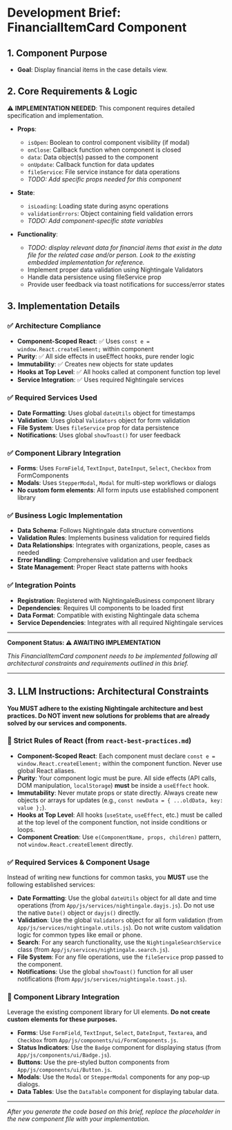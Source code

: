 # Development Brief: FinancialItemCard Component

## 1. Component Purpose

- **Goal**: Display financial items in the case details view.

## 2. Core Requirements & Logic

⚠️ **IMPLEMENTATION NEEDED**: This component requires detailed specification and implementation.

- **Props**:
  - `isOpen`: Boolean to control component visibility (if modal)
  - `onClose`: Callback function when component is closed
  - `data`: Data object(s) passed to the component
  - `onUpdate`: Callback function for data updates
  - `fileService`: File service instance for data operations
  - _TODO: Add specific props needed for this component_

- **State**:
  - `isLoading`: Loading state during async operations
  - `validationErrors`: Object containing field validation errors
  - _TODO: Add component-specific state variables_

- **Functionality**:
  - _TODO: display relevant data for financial items that exist in the data file for the related case and/or person. Look to the existing embedded implementation for reference._
  - Implement proper data validation using Nightingale Validators
  - Handle data persistence using fileService prop
  - Provide user feedback via toast notifications for success/error states

## 3. Implementation Details

### ✅ **Architecture Compliance**

- **Component-Scoped React**: ✅ Uses `const e = window.React.createElement;` within component
- **Purity**: ✅ All side effects in useEffect hooks, pure render logic
- **Immutability**: ✅ Creates new objects for state updates
- **Hooks at Top Level**: ✅ All hooks called at component function top level
- **Service Integration**: ✅ Uses required Nightingale services

### ✅ **Required Services Used**

- **Date Formatting**: Uses global `dateUtils` object for timestamps
- **Validation**: Uses global `Validators` object for form validation
- **File System**: Uses `fileService` prop for data persistence
- **Notifications**: Uses global `showToast()` for user feedback

### ✅ **Component Library Integration**

- **Forms**: Uses `FormField`, `TextInput`, `DateInput`, `Select`, `Checkbox` from FormComponents
- **Modals**: Uses `StepperModal`, `Modal` for multi-step workflows or dialogs
- **No custom form elements**: All form inputs use established component library

### ✅ **Business Logic Implementation**

- **Data Schema**: Follows Nightingale data structure conventions
- **Validation Rules**: Implements business validation for required fields
- **Data Relationships**: Integrates with organizations, people, cases as needed
- **Error Handling**: Comprehensive validation and user feedback
- **State Management**: Proper React state patterns with hooks

### ✅ **Integration Points**

- **Registration**: Registered with NightingaleBusiness component library
- **Dependencies**: Requires UI components to be loaded first
- **Data Format**: Compatible with existing Nightingale data schema
- **Service Dependencies**: Integrates with all required Nightingale services

---

**Component Status: ⚠️ AWAITING IMPLEMENTATION**

_This FinancialItemCard component needs to be implemented following all architectural constraints and requirements outlined in this brief._

---

## 3. LLM Instructions: Architectural Constraints

**You MUST adhere to the existing Nightingale architecture and best practices. Do NOT invent new solutions for problems that are already solved by our services and components.**

### 🚨 **Strict Rules of React (from `react-best-practices.md`)**

- **Component-Scoped React**: Each component must declare `const e = window.React.createElement;` within the component function. Never use global React aliases.
- **Purity**: Your component logic must be pure. All side effects (API calls, DOM manipulation, `localStorage`) **must** be inside a `useEffect` hook.
- **Immutability**: Never mutate props or state directly. Always create new objects or arrays for updates (e.g., `const newData = { ...oldData, key: value };`).
- **Hooks at Top Level**: All hooks (`useState`, `useEffect`, etc.) must be called at the top level of the component function, not inside conditions or loops.
- **Component Creation**: Use `e(ComponentName, props, children)` pattern, not `window.React.createElement` directly.

### ✅ **Required Services & Component Usage**

Instead of writing new functions for common tasks, you **MUST** use the following established services:

- **Date Formatting**: Use the global `dateUtils` object for all date and time operations (from `App/js/services/nightingale.dayjs.js`). Do not use the native `Date()` object or `dayjs()` directly.
- **Validation**: Use the global `Validators` object for all form validation (from `App/js/services/nightingale.utils.js`). Do not write custom validation logic for common types like email or phone.
- **Search**: For any search functionality, use the `NightingaleSearchService` class (from `App/js/services/nightingale.search.js`).
- **File System**: For any file operations, use the `fileService` prop passed to the component.
- **Notifications**: Use the global `showToast()` function for all user notifications (from `App/js/services/nightingale.toast.js`).

### 🧩 **Component Library Integration**

Leverage the existing component library for UI elements. **Do not create custom elements for these purposes.**

- **Forms**: Use `FormField`, `TextInput`, `Select`, `DateInput`, `Textarea`, and `Checkbox` from `App/js/components/ui/FormComponents.js`.
- **Status Indicators**: Use the `Badge` component for displaying status (from `App/js/components/ui/Badge.js`).
- **Buttons**: Use the pre-styled button components from `App/js/components/ui/Button.js`.
- **Modals**: Use the `Modal` or `StepperModal` components for any pop-up dialogs.
- **Data Tables**: Use the `DataTable` component for displaying tabular data.

---

_After you generate the code based on this brief, replace the placeholder in the new component file with your implementation._
